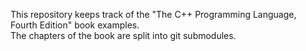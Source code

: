 This repository keeps track of the "The C++ Programming Language, Fourth Edition" book examples.  
The chapters of the book are split into git submodules.
